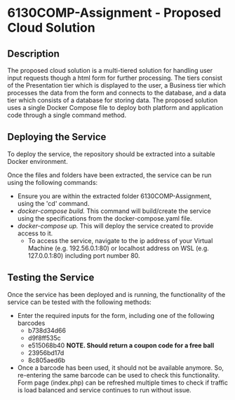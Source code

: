 # 6130COMP-Assignment - Proposed Cloud Solution

## Description

The proposed cloud solution is a multi-tiered solution for handling user input requests though a html form for further processing. The tiers consist of the Presentation tier which is displayed to the user, a Business tier which processes the data from the form and connects to the database, and a data tier which consists of a database for storing data. The proposed solution uses a single Docker Compose file to deploy both platform and application code through a single command method.

## Deploying the Service

To deploy the service, the repository should be extracted into a suitable Docker environment. 

Once the files and folders have been extracted, the service can be run using the following commands:
- Ensure you are within the extracted folder 6130COMP-Assignment, using the 'cd' command.
- _docker-compose build._ This command will build/create the service using the specifications from the docker-compose.yaml file.
- _docker-compose up._ This will deploy the service created to provide access to it.
    - To access the service, navigate to the ip address of your Virtual Machine (e.g. 192.56.0.1:80) or localhost address on WSL (e.g. 127.0.0.1:80) including port number 80.

## Testing the Service

Once the service has been deployed and is running, the functionality of the service can be tested with the following methods:
- Enter the required inputs for the form, including one of the following barcodes
    - b738d34d66
    - d9f8ff535c
    - e515068b40 **NOTE. Should return a coupon code for a free ball**
    - 23956bd17d
    - 8c805aed6b
- Once a barcode has been used, it should not be available anymore. So, re-entering the same barcode can be used to check this functionality.
Form page (index.php) can be refreshed multiple times to check if traffic is load balanced and service continues to run without issue.
